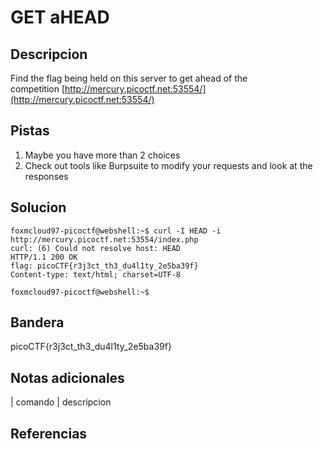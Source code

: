 
# GET aHEAD

## Descripcion

Find the flag being held on this server to get ahead of the competition [http://mercury.picoctf.net:53554/](http://mercury.picoctf.net:53554/)

## Pistas

1. Maybe you have more than 2 choices
2. Check out tools like Burpsuite to modify your requests and look at the responses

## Solucion

```bash()
foxmcloud97-picoctf@webshell:~$ curl -I HEAD -i http://mercury.picoctf.net:53554/index.php 
curl: (6) Could not resolve host: HEAD
HTTP/1.1 200 OK
flag: picoCTF{r3j3ct_th3_du4l1ty_2e5ba39f}
Content-type: text/html; charset=UTF-8

foxmcloud97-picoctf@webshell:~$ 
```

## Bandera

picoCTF{r3j3ct_th3_du4l1ty_2e5ba39f}

## Notas adicionales

| comando | descripcion

## Referencias
